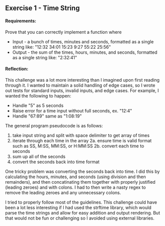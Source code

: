 ## Exercise 1 - Time String

#### Requirements:
Prove that you can correctly implement a function where
* Input - a bunch of times, minutes and seconds, formatted as a single string like: "12:32 34:01 15:23 9:27 55:22 25:56"
* Output - the sum of the times, hours, minutes, and seconds, formatted as a single string like: "2:32:41"

#### Reflection:

This challenge was a lot more interesting than I imagined upon first reading through it.  I wanted to maintain a solid handling of edge cases, so I wrote out tests for standard inputs, invalid inputs, and edge cases.  For example, I wanted the following to happen:
* Handle "5" as 5 seconds
* Raise error for a time input without full seconds, ex. "12:4"
* Handle "67:89" same as "1:08:19"

The general program pseudocode is as follows:
1. take input string and split with space delimiter to get array of times
2. iterate through each time in the array
2a. ensure time is valid format such as SS, M:SS, MM:SS, or H:MM:SS
2b. convert each time to seconds
3. sum up all of the seconds
4. convert the seconds back into time format

One tricky problem was converting the seconds back into time.  I did this by calculating the hours, minutes, and seconds (using division and then remainders), and then concatinating them together with properly justified (leading zeroes) and with colons.  I had to then write a nasty regex to remove the leading zeroes and any unnecessary colons.

I tried to properly follow most of the guidelines.  This challenge could have been a lot less interesting if I had used the strftime library, which would parse the time strings and allow for easy addition and output rendering.  But that would not be fun or challenging so I avoided using external libraries.